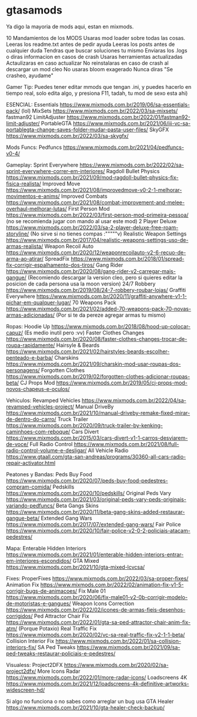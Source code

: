 # gtasamods

Ya digo la mayoria de mods aqui, estan en mixmods.

10 Mandamientos de los MODS
Usaras mod loader sobre todas las cosas.
Leeras los readme.txt antes de pedir ayuda
Leeras los posts antes de cualquier duda
Tendras que buscar soluciones tu mismo
Enviaras los .logs o diras informacion en casos de crash
Usaras herramientas actualizadas
Actaulizaras en caso actualizar
No reinstalaras en caso de crash al descargar un mod cleo
No usaras bloom exagerado
Nunca diras "Se crasheo, ayudame"

Gamer Tip:
Puedes tener editar mmods que tengan .ini, y puedes hacerlo en tiempo real, solo edita algo, y presiona F11, tadah, tu mod de sexo esta ahi)

ESENCIAL:
Essentials https://www.mixmods.com.br/2019/06/sa-essentials-pack/ (lol) 
MixSets https://www.mixmods.com.br/2022/03/sa-mixsets/
fastman92 LimitAdjuster https://www.mixmods.com.br/2022/01/fastman92-limit-adjuster/
PortableGTA https://www.mixmods.com.br/2021/06/iii-vc-sa-portablegta-change-saves-folder-mudar-pasta-user-files/
SkyGFX https://www.mixmods.com.br/2022/03/sa-skygfx/

Mods Funcs:
Pedfuncs https://www.mixmods.com.br/2021/04/pedfuncs-v0-4/

Gameplay:
Sprint Everywhere https://www.mixmods.com.br/2022/02/sa-sprint-everywhere-correr-em-interiores/
Ragdoll Bullet Physics https://www.mixmods.com.br/2021/09/mod-ragdoll-bullet-physics-fix-fisica-realista/
Improved Move https://www.mixmods.com.br/2021/08/improvedmove-v0-2-1-melhorar-movimentos-e-anims/
Improved Combats https://www.mixmods.com.br/2021/08/combat-improvement-and-melee-overhaul-melhorar-lutas/
First Person Mod https://www.mixmods.com.br/2022/03/first-person-mod-primeira-pessoa/ (no se recomienda jugar con mando al usar este mod)
2 Player Deluxe https://www.mixmods.com.br/2022/03/sa-2-player-deluxe-free-roam-storyline/ (No sirve si no tienes compas :"""""v)
Realistic Weapon Settings https://www.mixmods.com.br/2017/04/realistic-weapons-settings-uso-de-armas-realista/
Weapon Recoil Auto https://www.mixmods.com.br/2020/12/weaponrecoilauto-v2-6-recuo-de-arma-ao-atirar/
SpreadFix https://www.mixmods.com.br/2018/01/spread-fix-corrigir-espalhamento-dos-tiros/
Gang Rider https://www.mixmods.com.br/2020/08/gang-rider-v2-carregar-mais-gangue/ (Recomiendo descargar la version cleo, pero si quieres editar la posicion de cada persona usa la moon version)
24/7 Robbery https://www.mixmods.com.br/2019/08/24-7-robbery-roubar-lojas/
Graffiti Everywhere https://www.mixmods.com.br/2020/11/graffiti-anywhere-v1-1-pichar-em-qualquer-lugar/
70 Weapons Pack https://www.mixmods.com.br/2021/02/added-70-weapons-pack-70-novas-armas-adicionadas/ (Por si te da pereze agregar armas tu mismo)

Ropas:
Hoodie Up https://www.mixmods.com.br/2018/08/hood-up-colocar-capuz/ (Es medio inutil pero :vv)
Faster Clothes Changes https://www.mixmods.com.br/2020/08/faster-clothes-changes-trocar-de-roupa-rapidamente/
Hairsyle & Beards https://www.mixmods.com.br/2021/02/hairstyles-beards-escolher-penteado-e-barba/
Charskins https://www.mixmods.com.br/2021/09/charskin-mod-usar-roupas-dos-personagens/
Forgotten Clothes https://www.mixmods.com.br/2019/02/forgotten-clothes-adicionar-roupas-beta/
CJ Props Mod https://www.mixmods.com.br/2019/05/cj-props-mod-novos-chapeus-e-oculos/

Vehiculos:
Revamped Vehicles https://www.mixmods.com.br/2022/04/sa-revamped-vehicles-project/
Manual DriveBy https://www.mixmods.com.br/2021/10/manual-driveby-remake-fixed-mirar-de-dentro-do-carro/
Truck Trailer https://www.mixmods.com.br/2020/09/truck-trailer-by-kenking-caminhoes-com-reboque/
Cars Divert https://www.mixmods.com.br/2015/03/cars-divert-v1-1-carros-desviarem-de-voce/
Full Radio Control https://www.mixmods.com.br/2021/08/full-radio-control-volume-e-desligar/
All Vehicle Radio https://www.gtaall.com/gta-san-andreas/programs/30360-all-cars-radio-repair-activator.html

Peatones y Bandas:
Peds Buy Food https://www.mixmods.com.br/2020/07/peds-buy-food-pedestres-compram-comida/
Pedskills https://www.mixmods.com.br/2020/10/pedskills/
Original Peds Vary https://www.mixmods.com.br/2021/03/original-peds-vary-peds-originais-variando-pedfuncs/
Beta Gangs Skins https://www.mixmods.com.br/2020/11/beta-gang-skins-added-restaurar-gangue-beta/
Extended Gang Wars https://www.mixmods.com.br/2017/07/extended-gang-wars/
Fair Police https://www.mixmods.com.br/2020/10/fair-police-v2-0-2-policiais-atacam-pedestres/

Mapa:
Enterable Hidden Interiors https://www.mixmods.com.br/2021/01/enterable-hidden-interiors-entrar-em-interiores-escondidos/
GTA Mixed https://www.mixmods.com.br/2021/10/gta-mixed-lcvcsa/

Fixes:
ProperFixes https://www.mixmods.com.br/2022/03/sa-proper-fixes/
Animation Fix https://www.mixmods.com.br/2022/02/animation-fix-v1-5-corrigir-bugs-de-animacoes/
Fix Male 01 https://www.mixmods.com.br/2020/06/fix-male01-v2-0b-corrigir-modelo-de-motoristas-e-gangues/
Weapon Icons Correction https://www.mixmods.com.br/2022/02/icones-de-armas-fieis-desenhos-corrigidos/
Ped Attractor Chair Fix https://www.mixmods.com.br/2022/01/gta-sa-ped-attractor-chair-anim-fix-atm/ (Porque Potaxio)
Real Traffic Fix https://www.mixmods.com.br/2020/02/vc-sa-real-traffic-fix-v2-1-1-beta/
Collision Interior Fix https://www.mixmods.com.br/2022/01/sa-collision-interiors-fix/
SA Ped Tweaks https://www.mixmods.com.br/2021/09/sa-ped-tweaks-restaurar-policiais-e-pedestres/

Visualess:
Project2DFX https://www.mixmods.com.br/2020/02/sa-project2dfx/
More Icons Radar https://www.mixmods.com.br/2022/01/more-radar-icons/
Loadscreens 4K https://www.mixmods.com.br/2021/12/loadscreens-4k-definitive-artworks-widescreen-hd/

Si algo no funciona o no sabes como arreglar un bug usa GTA Healer https://www.mixmods.com.br/2021/10/gta-healer-check-backup/
